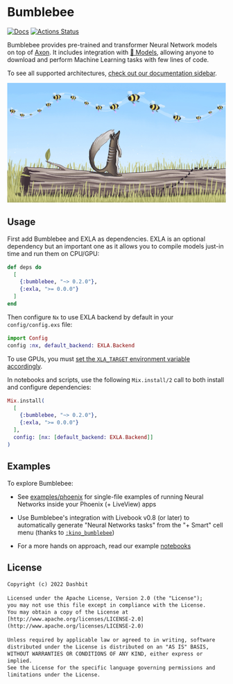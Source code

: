# Bumblebee

[![Docs](https://img.shields.io/badge/hex.pm-docs-8e7ce6.svg)](https://hexdocs.pm/bumblebee)
[![Actions Status](https://github.com/livebook-dev/kino_bumblebee/workflows/Test/badge.svg)](https://github.com/elixir-nx/bumblebee/actions)

Bumblebee provides pre-trained and transformer Neural Network models on top of [Axon](https://github.com/elixir-nx/axon). It includes integration with [🤗 Models](https://huggingface.co/models), allowing anyone to download and perform Machine Learning tasks with few lines of code.

To see all supported architectures, [check out our documentation sidebar](https://hexdocs.pm/bumblebee).

![Numbat and Bumblebees](.github/images/background.jpg)

## Usage

First add Bumblebee and EXLA as dependencies. EXLA is an optional dependency but an important one as it allows you to compile models just-in time and run them on CPU/GPU:

```elixir
def deps do
  [
    {:bumblebee, "~> 0.2.0"},
    {:exla, ">= 0.0.0"}
  ]
end
```

Then configure `Nx` to use EXLA backend by default in your `config/config.exs` file:

```elixir
import Config
config :nx, default_backend: EXLA.Backend
```

To use GPUs, you must [set the `XLA_TARGET` environment variable accordingly](https://github.com/elixir-nx/xla#usage).

In notebooks and scripts, use the following `Mix.install/2` call to both install and configure dependencies:

```elixir
Mix.install(
  [
    {:bumblebee, "~> 0.2.0"},
    {:exla, ">= 0.0.0"}
  ],
  config: [nx: [default_backend: EXLA.Backend]]
)
```

## Examples

To explore Bumblebee:

  * See [examples/phoenix](examples/phoenix) for single-file examples of running Neural Networks inside your Phoenix (+ LiveView) apps

  * Use Bumblebee's integration with Livebook v0.8 (or later) to automatically generate "Neural Networks tasks" from the "+ Smart" cell menu (thanks to [`:kino_bumblebee`](https://github.com/livebook-dev/kino_bumblebee))

  * For a more hands on approach, read our example [notebooks](notebooks)

## License

    Copyright (c) 2022 Dashbit

    Licensed under the Apache License, Version 2.0 (the "License");
    you may not use this file except in compliance with the License.
    You may obtain a copy of the License at [http://www.apache.org/licenses/LICENSE-2.0](http://www.apache.org/licenses/LICENSE-2.0)

    Unless required by applicable law or agreed to in writing, software
    distributed under the License is distributed on an "AS IS" BASIS,
    WITHOUT WARRANTIES OR CONDITIONS OF ANY KIND, either express or implied.
    See the License for the specific language governing permissions and
    limitations under the License.
